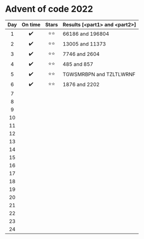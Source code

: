 # Advent of code 2022

| Day | On time | Stars | Results [&lt;part1> and &lt;part2>] |
|:---:|:-------:|:-----:|:------------------------------------|
|  1  |   ✔️    |  ⭐⭐   | 66186 and 196804                    |
|  2  |   ✔️    |  ⭐⭐   | 13005 and 11373                     |
|  3  |   ✔️    |  ⭐⭐   | 7746 and 2604                       |
|  4  |   ✔️    |  ⭐⭐   | 485 and 857                         |
|  5  |   ✔️    |  ⭐⭐   | TGWSMRBPN and TZLTLWRNF             |
|  6  |   ✔️    |  ⭐⭐   | 1876 and 2202                       |
|  7  |         |       |                                     |
|  8  |         |       |                                     |
|  9  |         |       |                                     |
| 10  |         |       |                                     |
| 11  |         |       |                                     |
| 12  |         |       |                                     |
| 13  |         |       |                                     |
| 14  |         |       |                                     |
| 15  |         |       |                                     |
| 16  |         |       |                                     |
| 17  |         |       |                                     |
| 18  |         |       |                                     |
| 19  |         |       |                                     |
| 20  |         |       |                                     |
| 21  |         |       |                                     |
| 22  |         |       |                                     |
| 23  |         |       |                                     |
| 24  |         |       |                                     |
